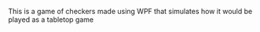 This is a game of checkers made using WPF that simulates how it would be played as a tabletop game 
